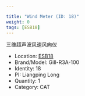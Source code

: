 ```yaml
---

title: "Wind Meter (ID: 18)"
weight: 0
tags: [ESB18]
---
```


三维超声波风速风向仪

<!--more-->



- Location: [ESB18](../../tags/esb18)
- Brand/Model: Gill-R3A-100
- Identity: 18
- PI: Liangping Long
- Quantity: 1
- Category: CAT






